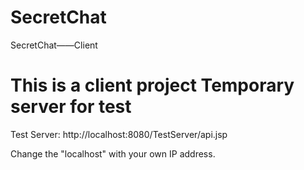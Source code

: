 # SecretChat
SecretChat——Client 

This is a client project
Temporary server for test
=============
Test Server: http://localhost:8080/TestServer/api.jsp

Change the "localhost" with your own IP address.


